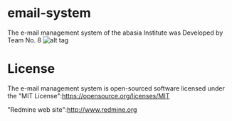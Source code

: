 # email-system
 The e-mail management system of the abasia Institute was Developed by Team No. 8
![alt tag](https://github.com/devmohamedamr/email-system/blob/master/Public/images/8888.png)
# License 
The e-mail management system is open-sourced software licensed under the "MIT License":https://opensource.org/licenses/MIT

"Redmine web site":http://www.redmine.org
